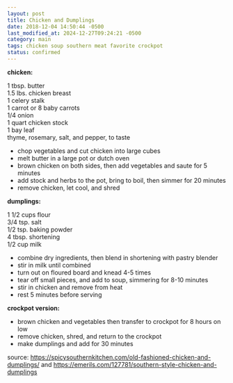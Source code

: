```yaml
---
layout: post
title: Chicken and Dumplings
date: 2018-12-04 14:50:44 -0500
last_modified_at: 2024-12-27T09:24:21 -0500
category: main
tags: chicken soup southern meat favorite crockpot
status: confirmed
---
```


**chicken:**

1 tbsp. butter  
1.5 lbs. chicken breast  
1 celery stalk  
1 carrot or 8 baby carrots  
1/4 onion  
1 quart chicken stock  
1 bay leaf  
thyme, rosemary, salt, and pepper, to taste  

* chop vegetables and cut chicken into large cubes
* melt butter in a large pot or dutch oven
* brown chicken on both sides, then add vegetables and saute for 5 minutes
* add stock and herbs to the pot, bring to boil, then simmer for 20 minutes
* remove chicken, let cool, and shred


**dumplings:**

1 1/2 cups flour  
3/4 tsp. salt  
1/2 tsp. baking powder  
4 tbsp. shortening  
1/2 cup milk  

* combine dry ingredients, then blend in shortening with pastry blender
* stir in milk until combined
* turn out on floured board and knead 4-5 times
* tear off small pieces, and add to soup, simmering for 8-10 minutes
* stir in chicken and remove from heat
* rest 5 minutes before serving


**crockpot version:**

* brown chicken and vegetables then transfer to crockpot for 8 hours on low
* remove chicken, shred, and return to the crockpot
* make dumplings and add for 30 minutes


source: <https://spicysouthernkitchen.com/old-fashioned-chicken-and-dumplings/> and
        <https://emerils.com/127781/southern-style-chicken-and-dumplings>
